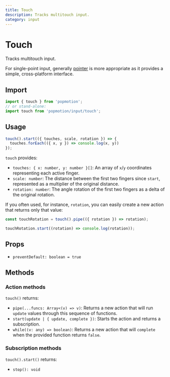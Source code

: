 ```yaml
---
title: Touch
description: Tracks multitouch input.
category: input
---
```


# Touch

Tracks multitouch input.

For single-point input, generally [pointer](/api/pointer) is more appropriate as it provides a simple, cross-platform interface.

## Import

```javascript
import { touch } from 'popmotion';
// or stand-alone:
import touch from 'popmotion/input/touch';
```

## Usage

```javascript
touch().start(({ touches, scale, rotation }) => {
  touches.forEach(({ x, y }) => console.log(x, y))
});
```

`touch` provides:

- `touches: { x: number, y: number }[]`: An array of `x`/`y` coordinates representing each active finger.
- `scale: number`: The distance between the first two fingers since `start`, represented as a multiplier of the original distance.
- `rotation: number`: The angle rotation of the first two fingers as a delta of the original rotation.

If you often used, for instance, `rotation`, you can easily create a new action that returns only that value:

```javascript
const touchRotation = touch().pipe(({ rotation }) => rotation);

touchRotation.start((rotation) => console.log(rotation));
```

## Props

- `preventDefault: boolean = true`

## Methods

### Action methods

`touch()` returns:

- `pipe(...funcs: Array<(v) => v)`: Returns a new action that will run `update` values through this sequence of functions.
- `start(update | { update, complete })`: Starts the action and returns a subscription.
- `while((v: any) => boolean)`: Returns a new action that will `complete` when the provided function returns `false`.

### Subscription methods

`touch().start()` returns:

- `stop(): void`
